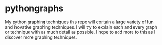 pythongraphs
============

My python graphing techniques this repo will contain a large variety of fun and inovative graphing techniques. I will try to explain each and every graph or technique with as much detail as possible. I hope to add more to this as I discover more graphing techniques.
